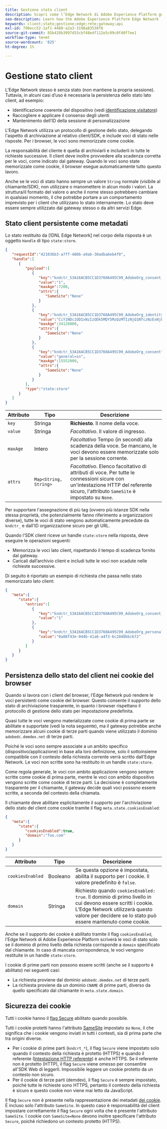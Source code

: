 ```yaml
---
title: Gestione stato client
description: Scopri come l’Edge Network di Adobe Experience Platform gestisce lo stato del client
seo-description: Learn how the Adobe Experience Platform Edge Network  manages client state
keywords: client;stato;gestione;edge;rete;gateway;api
exl-id: 798ecc52-1af1-4480-a2a3-3198a83538f8
source-git-commit: 85b428b3997d53cbf48e4f112e5c09c0f40f7ee1
workflow-type: tm+mt
source-wordcount: '825'
ht-degree: 1%

---
```


# Gestione stato client

L’Edge Network stesso è senza stato (non mantiene la propria sessione). Tuttavia, in alcuni casi d’uso è necessaria la persistenza dello stato lato client, ad esempio:

* Identificazione coerente del dispositivo (vedi [identificazione visitatore](visitor-identification.md))
* Raccogliere e applicare il consenso degli utenti
* Mantenimento dell’ID della sessione di personalizzazione

L&#39;Edge Network utilizza un protocollo di gestione dello stato, delegando l&#39;aspetto di archiviazione al relativo client/SDK, e include voci di stato nelle risposte. Per i browser, le voci sono memorizzate come cookie.

La responsabilità del cliente è quella di archiviarli e includerli in tutte le richieste successive. Il client deve inoltre provvedere alla scadenza corretta per le voci, come indicato dal gateway. Quando le voci sono state memorizzate come cookie, il browser esegue automaticamente tutto questo lavoro.

Anche se le voci di stato hanno sempre un valore `String` normale (visibile al chiamante/SDK), non utilizzare o manomettere in alcun modo i valori. La struttura/il formato del valore o anche il nome stesso potrebbero cambiare in qualsiasi momento, il che potrebbe portare a un comportamento imprevisto per i client che utilizzano lo stato internamente. Lo stato deve essere sempre utilizzato dal gateway stesso o da altri servizi Edge.

## Stato client persistente come metadati

Lo stato restituito da [!DNL Edge Network] nel corpo della risposta è un oggetto `Handle` di tipo `state:store`.

```json
{
   "requestId":"421036b3-a7ff-480b-a9ab-30adba6eb4f0",
   "handle":[
      {
         "payload":[
            {
               "key":"kndctr_53A16ACB5CC1D3760A495C99_AdobeOrg_consent_check",
               "value":"1",
               "maxAge":7200,
               "attrs":{
                  "SameSite":"None"
               }
            },
            {
               "key":"kndctr_53A16ACB5CC1D3760A495C99_AdobeOrg_identity",
               "value":"CiY1NDc1ODIxNzIzODk5MDY5MzQzMTIzNjQ1NTczNzExNjE4OTA1MFINCLGOvszNLhABGAEgBKABsY6-zM0uqAGHz-z2y82cul3wAbGOvszNLg==",
               "maxAge":34128000,
               "attrs":{
                  "SameSite":"None"
               }
            },
            {
               "key":"kndctr_53A16ACB5CC1D3760A495C99_AdobeOrg_consent",
               "value":"general=in",
               "maxAge":15552000,
               "attrs":{
                  "SameSite":"None"
               }
            }
         ],
         "type":"state:store"
      }
   ]
}
```

| Attributo | Tipo | Descrizione |
| --- | --- | --- |
| `key` | Stringa | **Richiesto**. Il nome della voce. |
| `value` | Stringa | *Facoltativo*. Il valore di ingresso. |
| `maxAge` | Intero | *Facoltativo* Tempo (in secondi) alla scadenza della voce. Se mancano, le voci devono essere memorizzate solo per la sessione corrente. |
| `attrs` | `Map<String, String>` | *Facoltativo*. Elenco facoltativo di attributi di voce. Per tutte le connessioni sicure con un&#39;intestazione HTTP del referente sicuro, l&#39;attributo `SameSite` è impostato su `None`. |


Per supportare l&#39;assegnazione di più tag (ovvero più istanze SDK nella stessa proprietà, che potenzialmente fanno riferimento a organizzazioni diverse), tutte le voci di stato vengono automaticamente precedute da `kndctr_` e dall&#39;ID organizzazione sicuro per gli URL.

Quando l&#39;SDK client riceve un handle `state:store` nella risposta, deve eseguire le operazioni seguenti:

* Memorizza le voci lato client, rispettando il tempo di scadenza fornito dal gateway.
* Caricali dall’archivio client e includi tutte le voci non scadute nelle richieste successive.

Di seguito è riportato un esempio di richiesta che passa nello stato memorizzato lato client:

```json
{
   "meta":{
      "state":{
         "entries":[
            {
               "key":"kndctr_53A16ACB5CC1D3760A495C99_AdobeOrg_consent_check",
               "value":"1"
            },
            {
               "key":"kndctr_53A16ACB5CC1D3760A495C99_AdobeOrg_personalization_sessionId",
               "value":"0a88f43e-044b-41a6-a4f3-6c2848bbc672"
            }
         ]
      }
   }
}
```

## Persistenza dello stato del client nei cookie del browser

Quando si lavora con i client del browser, l’Edge Network può rendere le voci persistenti come cookie del browser. Questo consente il supporto dello stato di archiviazione trasparente, in quanto i browser rispettano il protocollo di gestione dello stato per impostazione predefinita.

Quasi tutte le voci vengono materializzate come cookie di prima parte se abilitate e supportate (vedi la nota seguente), ma il gateway potrebbe anche memorizzare alcuni cookie di terze parti quando viene utilizzato il dominio `adobedc.demdex.net` di terze parti.

Poiché le voci sono sempre associate a un ambito specifico (dispositivo/applicazione) in base alla loro definizione, solo il sottoinsieme compatibile con il contesto della richiesta corrente verrà scritto dall’Edge Network. Le voci non scritte sono
ha restituito in un handle `state:store`.

Come regola generale, le voci con ambito applicazione vengono sempre scritte come cookie di prima parte, mentre le voci con ambito dispositivo vengono scritte come cookie di terze parti. La decisione è completamente trasparente per il chiamante, il gateway decide quali voci possono essere scritte, a seconda del contesto della chiamata.

Il chiamante deve abilitare esplicitamente il supporto per l&#39;archiviazione dello stato del client come cookie tramite il flag `meta.state.cookiesEnabled`:

```json
{
   "meta":{
      "state":{
         "cookiesEnabled":true,
         "domain":"foo.com"
      }
   }
}
```

| Attributo | Tipo | Descrizione |
| --- | --- | --- |
| `cookiesEnabled` | Booleano | Se questa opzione è impostata, abilita il supporto per i cookie. Il valore predefinito è `false`. |
| `domain` | Stringa | Richiesto quando `cookiesEnabled: true`. Il dominio di primo livello in cui devono essere scritti i cookie. L’Edge Network utilizzerà questo valore per decidere se lo stato può essere mantenuto come cookie. |

Anche se il supporto dei cookie è abilitato tramite il flag `cookiesEnabled`, l&#39;Edge Network di Adobe Experience Platform scriverà le voci di stato solo se il dominio di primo livello della richiesta corrisponde a `domain` specificato dal chiamante. In caso di mancata corrispondenza, le voci vengono restituite in un handle `state:store`.

I cookie di prime parti non possono essere scritti (anche se il supporto è abilitato) nei seguenti casi:

* La richiesta proviene dal dominio `adobedc.demdex.net` di terze parti.
* La richiesta proviene da un dominio `CNAME` di prime parti, diverso da quello specificato dal chiamante in `meta.state.domain`.

## Sicurezza dei cookie

Tutti i cookie hanno il [flag Secure](https://developer.mozilla.org/en-US/docs/Web/HTTP/Cookies#restrict_access_to_cookies) abilitato quando possibile.

Tutti i cookie protetti hanno l&#39;attributo [SameSite](https://developer.mozilla.org/en-US/docs/Web/HTTP/Headers/Set-Cookie/SameSite) impostato su `None`, il che significa che i cookie vengono inviati in tutti i contesti, sia di prima parte che tra origini diverse.

* Per i cookie di prime parti (`kndcrt_*`), il flag `Secure` viene impostato solo quando il contesto della richiesta è protetto (HTTPS) e quando il referente ([Intestazione HTTP referente](https://developer.mozilla.org/en-US/docs/Web/HTTP/Headers/Referer)) è anche HTTPS. Se il referente non è protetto (HTTP), il flag `Secure` viene omesso per consentire all&#39;SDK Web di leggerli. Impossibile leggere un cookie protetto da un contesto non sicuro.
* Per il cookie di terze parti (demdex), il flag `Secure` è sempre impostato, poiché tutte le richieste sono HTTPS, pertanto il contesto della richiesta è sicuro e questo cookie non viene mai letto da JavaScript.

Il flag `Secure` non è presente nella rappresentazione dei metadati [dei cookie](#state-as-metadata). È incluso solo l&#39;attributo `SameSite`. In questo caso è responsabilità del client impostare correttamente il flag `Secure` ogni volta che è presente l&#39;attributo `SameSite`. I cookie con `SameSite=None` devono inoltre specificare l&#39;attributo `Secure`, poiché richiedono un contesto protetto (HTTPS).
